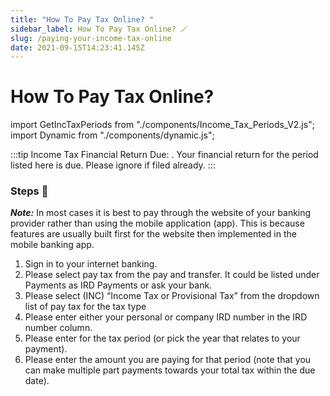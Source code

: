 ```yaml
---
title: "How To Pay Tax Online? "
sidebar_label: How To Pay Tax Online? 🪄
slug: /paying-your-income-tax-online
date: 2021-09-15T14:23:41.145Z
---
```

# How To Pay Tax Online? <Dynamic />

import GetIncTaxPeriods from "./components/Income_Tax_Periods_V2.js";
import Dynamic from "./components/dynamic.js";

:::tip Income Tax Financial Return Due:
<GetIncTaxPeriods />.
Your financial return for the period listed here is due. Please ignore if filed already.
:::

### Steps 📃

***Note:*** In most cases it is best to pay through the website of your banking provider rather than using the mobile application (app). This is because features are usually built first for the website then implemented in the mobile banking app. 

1. Sign in to your internet banking.
2. Please select pay tax from the pay and transfer. It could be listed under Payments as IRD Payments or ask your bank.
3. Please select (INC) “Income Tax or Provisional Tax” from the dropdown list of pay tax for the tax type
4. Please enter either your personal or company IRD number in the IRD number column.
5. Please enter <GetIncTaxPeriods YearEndOnly /> for the tax period (or pick the year that relates to your payment).
6. Please enter the amount you are paying for that period (note that you can make multiple part payments towards your total tax within the due date).

<!-- | ⚠ <GetIncTaxPeriods /> |
| ---------------------- |
 -->